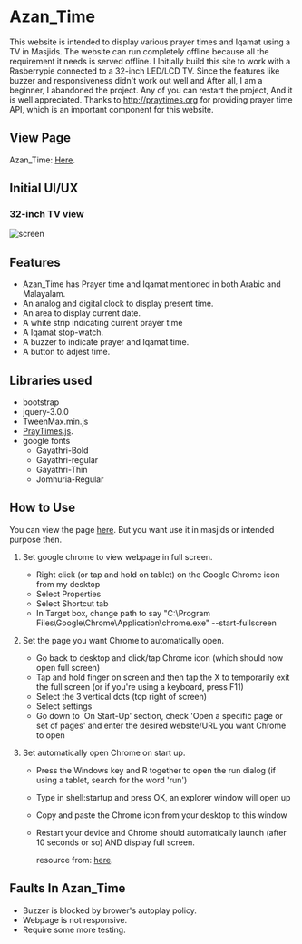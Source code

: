 # Azan_Time
This website is intended to display various prayer times and Iqamat using a TV in Masjids. The website can run completely offline because all the requirement it needs is served offline. I Initially build this site to work with a Rasberrypie connected to a 32-inch LED/LCD TV. Since the features like buzzer and responsiveness didn't work out well and After all, I am a beginner, I abandoned the project. Any of you can restart the project, And it is well appreciated. Thanks to http://praytimes.org for providing prayer time API, which is an important component for this website.

## View Page
Azan_Time: [Here](https://adilayyoob.github.io/Azan_Time/index.html).

## Initial UI/UX
### 32-inch TV view
![screen](https://user-images.githubusercontent.com/67414716/134114411-4688a84c-b82d-4ea9-8af2-d63d8afc58bb.JPG)

## Features
- Azan_Time has Prayer time and Iqamat mentioned in both Arabic and Malayalam.
- An analog and digital clock to display present time.
- An area to display current date.
- A white strip indicating current prayer time
- A Iqamat stop-watch.
- A buzzer to indicate prayer and Iqamat time.
- A button to adjest time.

## Libraries used
- bootstrap
- jquery-3.0.0
- TweenMax.min.js
- [PrayTimes.js](http://praytimes.org/manual).
- google fonts
  - Gayathri-Bold
  - Gayathri-regular
  - Gayathri-Thin
  - Jomhuria-Regular

## How to Use
You can view the page [here](README.md#view-page). But you want use it in masjids or intended purpose then.

1. Set google chrome to view webpage in full screen.
   - Right click (or tap and hold on tablet) on the Google Chrome icon from my desktop
   - Select Properties
   - Select Shortcut tab
   - In Target box, change path to say "C:\Program Files\Google\Chrome\Application\chrome.exe" --start-fullscreen

2. Set the page you want Chrome to automatically open.
   - Go back to desktop and click/tap Chrome icon (which should now open full screen)
   - Tap and hold finger on screen and then tap the X to temporarily exit the full screen (or if you're using a keyboard, press F11)
   - Select the 3 vertical dots (top right of screen)
   - Select settings
   - Go down to 'On Start-Up' section, check 'Open a specific page or set of pages' and enter the desired website/URL you want Chrome to open

3. Set automatically open Chrome on start up.
   - Press the Windows key and R together to open the run dialog (if using a tablet, search for the word 'run')
   - Type in shell:startup and press OK, an explorer window will open up
   - Copy and paste the Chrome icon from your desktop to this window
   - Restart your device and Chrome should automatically launch (after 10 seconds or so) AND display full screen.
   
     resource from: [here](https://superuser.com/questions/1362929/how-to-set-google-chrome-to-automatically-open-up-and-in-full-screen).

## Faults In Azan_Time
- Buzzer is blocked by brower's autoplay policy.
- Webpage is not responsive.
- Require some more testing.
